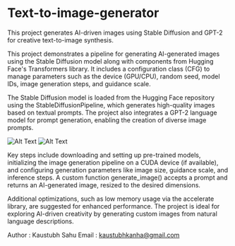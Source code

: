 # Text-to-image-generator
This project generates AI-driven images using Stable Diffusion and GPT-2 for creative text-to-image synthesis.


This project demonstrates a pipeline for generating AI-generated images using the Stable Diffusion model along with components from Hugging Face's Transformers library. It includes a configuration class (CFG) to manage parameters such as the device (GPU/CPU), random seed, model IDs, image generation steps, and guidance scale.

The Stable Diffusion model is loaded from the Hugging Face repository using the StableDiffusionPipeline, which generates high-quality images based on textual prompts. The project also integrates a GPT-2 language model for prompt generation, enabling the creation of diverse image prompts.

![Alt Text](Images/Screenshot2466.png)
![Alt Text](Images/Screenshot2464.png)


Key steps include downloading and setting up pre-trained models, initializing the image generation pipeline on a CUDA device (if available), and configuring generation parameters like image size, guidance scale, and inference steps. A custom function generate_image() accepts a prompt and returns an AI-generated image, resized to the desired dimensions.

Additional optimizations, such as low memory usage via the accelerate library, are suggested for enhanced performance. The project is ideal for exploring AI-driven creativity by generating custom images from natural language descriptions.



Author : Kaustubh Sahu
Email : kaustubhkanha@gmail.com



